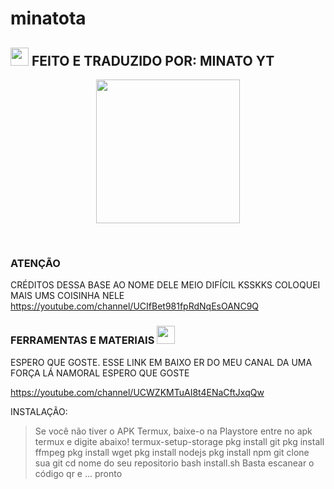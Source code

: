 # minatota
## <img src="https://github.com/TheDudeThatCode/TheDudeThatCode/blob/master/Assets/Hi.gif" width="29px"> FEITO E TRADUZIDO POR: MINATO YT
<p align="center">
<img src="https://media-giphy-com.cdn.ampproject.org/ii/w820/s/media.giphy.com/media/1g3A0gpaidxWcL9Mfo/giphy.gif" width="230" height="230"/>
</p>
<br>


</details>

### ATENÇÃO
CRÉDITOS DESSA BASE AO NOME DELE MEIO DIFÍCIL KSSKKS COLOQUEI MAIS UMS COISINHA NELE  https://youtube.com/channel/UCIfBet981fpRdNqEsOANC9Q
</div>

### FERRAMENTAS E MATERIAIS <img src="https://github.com/TheDudeThatCode/TheDudeThatCode/blob/master/Assets/Mario_Hello_Big.gif" width="29px">

ESPERO QUE GOSTE. ESSE LINK EM BAIXO ER DO MEU CANAL DA UMA FORÇA LÁ NAMORAL ESPERO QUE GOSTE 

https://youtube.com/channel/UCWZKMTuAI8t4ENaCftJxqQw

INSTALAÇÃO:

> Se você não tiver o APK Termux, baixe-o na Playstore
> entre no apk termux e digite abaixo!
 termux-setup-storage 
 > pkg install git
 > pkg install ffmpeg 
> pkg install wget 
> pkg install nodejs 
> pkg install npm 
> git clone sua git
> cd nome do seu repositorio
> bash install.sh
> Basta escanear o código qr e ... pronto
```
